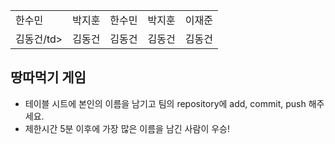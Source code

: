<table>
      <tbody>
        <tr>
          <td>한수민</td>
          <td>박지훈</td>
          <td>한수민</td>
          <td>박지훈</td>
          <td>이재준</td>
        </tr>
        <tr>
          <td>김동건/td>
          <td>김동건</td>
          <td>김동건</td>
          <td>김동건</td>
          <td>김동건</td>
        </tr>
      </tbody>
</table>

## 땅따먹기 게임

- 테이블 시트에 본인의 이름을 남기고 팀의 repository에 add, commit, push 해주세요.
- 제한시간 5분 이후에 가장 많은 이름을 남긴 사람이 우승!
